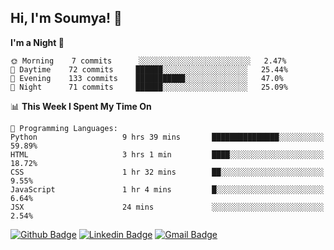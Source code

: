 ## Hi, I'm Soumya! 👋

<!--START_SECTION:waka-->
**I'm a Night 🦉** 

```text
🌞 Morning    7 commits      ░░░░░░░░░░░░░░░░░░░░░░░░░   2.47% 
🌆 Daytime    72 commits     ██████░░░░░░░░░░░░░░░░░░░   25.44% 
🌃 Evening    133 commits    ███████████░░░░░░░░░░░░░░   47.0% 
🌙 Night      71 commits     ██████░░░░░░░░░░░░░░░░░░░   25.09%

```


📊 **This Week I Spent My Time On** 

```text
💬 Programming Languages: 
Python                   9 hrs 39 mins       ███████████████░░░░░░░░░░   59.89% 
HTML                     3 hrs 1 min         ████░░░░░░░░░░░░░░░░░░░░░   18.72% 
CSS                      1 hr 32 mins        ██░░░░░░░░░░░░░░░░░░░░░░░   9.55% 
JavaScript               1 hr 4 mins         █░░░░░░░░░░░░░░░░░░░░░░░░   6.64% 
JSX                      24 mins             ░░░░░░░░░░░░░░░░░░░░░░░░░   2.54%

```


<!--END_SECTION:waka-->

[![Github Badge](https://img.shields.io/badge/-rubyruins-grey?style=for-the-badge&logo=github&logoColor=white&link=https://github.com/rubyruins/)](https://www.github.com/rubyruins/) 
[![Linkedin Badge](https://img.shields.io/badge/-Soumya%20Parekh-0072b1?style=for-the-badge&logo=Linkedin&logoColor=white&link=https://www.linkedin.com/in/Soumya-Parekh/)](https://www.linkedin.com/in/Soumya-Parekh/) 
[![Gmail Badge](https://img.shields.io/badge/-soumya.parekh@somaiya.edu-c14438?style=for-the-badge&logo=Gmail&logoColor=white&link=mailto:soumya.parekh@somaiya.edu)](mailto:soumya.parekh@somaiya.edu) 

